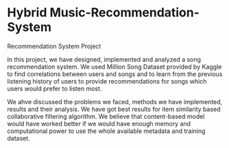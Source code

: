 # Hybrid Music-Recommendation-System
Recommendation System Project

In this project, we have designed, implemented and analyzed a song
recommendation system. We used Million Song Dataset provided by Kaggle to find
correlations between users and songs and to learn from the previous listening
history of users to provide recommendations for songs which users would prefer to
listen most. 

We ahve discussed the problems we faced, methods we have
implemented, results and their analysis. We have got best results for item similarity
based collaborative filtering algorithm. We believe that content-based model would
have worked better if we would have enough memory and computational power to
use the whole available metadata and training dataset.
